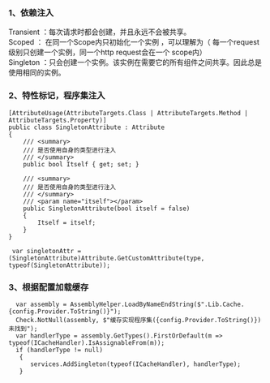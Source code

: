 ### 1、依赖注入   
   Transient ：每次请求时都会创建，并且永远不会被共享。   
   Scoped ： 在同一个Scope内只初始化一个实例 ，可以理解为（ 每一个request级别只创建一个实例，同一个http request会在一个 scope内）      
   Singleton ：只会创建一个实例。该实例在需要它的所有组件之间共享。因此总是使用相同的实例。

### 2、特性标记，程序集注入
    [AttributeUsage(AttributeTargets.Class | AttributeTargets.Method | AttributeTargets.Property)]
    public class SingletonAttribute : Attribute
    {
        /// <summary>
        /// 是否使用自身的类型进行注入
        /// </summary>
        public bool Itself { get; set; }

        /// <summary>
        /// 是否使用自身的类型进行注入
        /// </summary>
        /// <param name="itself"></param>
        public SingletonAttribute(bool itself = false)
        {
            Itself = itself;
        }
    }

     var singletonAttr = (SingletonAttribute)Attribute.GetCustomAttribute(type, typeof(SingletonAttribute));

### 3、根据配置加载缓存
      var assembly = AssemblyHelper.LoadByNameEndString($".Lib.Cache.{config.Provider.ToString()}");
      Check.NotNull(assembly, $"缓存实现程序集({config.Provider.ToString()})未找到");
      var handlerType = assembly.GetTypes().FirstOrDefault(m => typeof(ICacheHandler).IsAssignableFrom(m));
      if (handlerType != null)
       {
          services.AddSingleton(typeof(ICacheHandler), handlerType);
       }